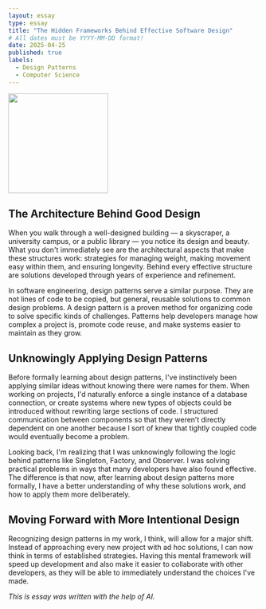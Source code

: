 ```yaml
---
layout: essay
type: essay
title: "The Hidden Frameworks Behind Effective Software Design"
# All dates must be YYYY-MM-DD format!
date: 2025-04-25
published: true
labels:
  - Design Patterns
  - Computer Science
---
```

<img width="200px" 
     class="rounded float-start pe-4" 
     src="../img/architecture.png" >

## The Architecture Behind Good Design
When you walk through a well-designed building — a skyscraper, a university campus, or a public library — you notice its design and beauty. What you don't immediately see are the architectural aspects that make these structures work: strategies for managing weight, making movement easy within them, and ensuring longevity. Behind every effective structure are solutions developed through years of experience and refinement.

In software engineering, design patterns serve a similar purpose. They are not lines of code to be copied, but general, reusable solutions to common design problems. A design pattern is a proven method for organizing code to solve specific kinds of challenges. Patterns help developers manage how complex a project is, promote code reuse, and make systems easier to maintain as they grow.

## Unknowingly Applying Design Patterns
Before formally learning about design patterns, I've instinctively been applying similar ideas without knowing there were names for them. When working on projects, I'd naturally enforce a single instance of a database connection, or create systems where new types of objects could be introduced without rewriting large sections of code. I structured communication between components so that they weren’t directly dependent on one another because I sort of knew that tightly coupled code would eventually become a problem.

Looking back, I'm realizing that I was unknowingly following the logic behind patterns like Singleton, Factory, and Observer. I was solving practical problems in ways that many developers have also found effective. The difference is that now, after learning about design patterns more formally, I have a better understanding of why these solutions work, and how to apply them more deliberately.

## Moving Forward with More Intentional Design
Recognizing design patterns in my work, I think, will allow for a major shift. Instead of approaching every new project with ad hoc solutions, I can now think in terms of established strategies. Having this mental framework will speed up development and also make it easier to collaborate with other developers, as they will be able to immediately understand the choices I've made.


*This is essay was written with the help of AI.*


